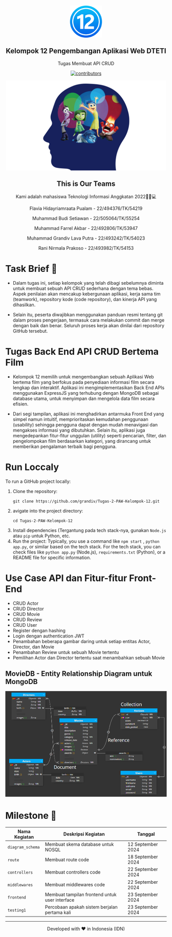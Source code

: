 <p align="center">
 <img width="100px" src="documentation/imagesLogo.png" align="center" alt="GitHub Readme Stats" />
 <h2 align="center">Kelompok 12 Pengembangan Aplikasi Web DTETI</h2>
 <p align="center">Tugas Membuat API CRUD</p>
</p>
<p align="center">
    <a href="https://github.com/grandiv/Tugas-2-PAW-Kelompok-12/graphs/contributors">
       <img src="https://img.shields.io/badge/contributors-3-green" alt="contributors"/>
    </a>

<p align="center">
 <img width="500px" src="documentation/imagesMembers.png" align="center" alt="Members" />
 <h2 align="center">This is Our Teams</h2>
 <p align="center">Kami adalah mahasiswa Teknologi Informasi Anggkatan 2022🧙‍♂️💻</p>
</p>

<p align="center">
 <p align="center">Flavia Hidayriamraata Pualam - 22/494376/TK/54219 </p>
 <p align="center">Muhammad Budi Setiawan - 22/505064/TK/55254</p>
 <p align="center">Muhammad Farrel Akbar - 22/492806/TK/53947</p>
 <p align="center">Muhammad Grandiv Lava Putra - 22/493242/TK/54023</p>
 <p align="center">Rani Nirmala Prakoso - 22/493982/TK/54153</p>
</p>

# Task Brief 🌱

* Dalam tugas ini, setiap kelompok yang telah dibagi sebelumnya diminta untuk membuat sebuah API CRUD sederhana dengan tema bebas. Aspek penilaian akan mencakup kebergunaan aplikasi, kerja sama tim (teamwork), repository kode (code repository), dan kinerja API yang dihasilkan.

* Selain itu, peserta diwajibkan menggunakan panduan resmi tentang git dalam proses pengerjaan, termasuk cara melakukan commit dan merge dengan baik dan benar. Seluruh proses kerja akan dinilai dari repository GitHub tersebut.

# Tugas Back End API CRUD Bertema Film 

* Kelompok 12 memilih untuk mengembangkan sebuah Aplikasi Web bertema film yang berfokus pada penyediaan informasi film secara lengkap dan interaktif. Aplikasi ini mengimplementasikan Back End APIs menggunakan ExpressJS yang terhubung dengan MongoDB sebagai database utama, untuk menyimpan dan mengelola data film secara efisien.

* Dari segi tampilan, aplikasi ini menghadirkan antarmuka Front End yang simpel namun intuitif, memprioritaskan kemudahan penggunaan (usability) sehingga pengguna dapat dengan mudah menavigasi dan mengakses informasi yang dibutuhkan. Selain itu, aplikasi juga mengedepankan fitur-fitur unggulan (utility) seperti pencarian, filter, dan pengelompokan film berdasarkan kategori, yang dirancang untuk memberikan pengalaman terbaik bagi pengguna.

# Run Loccaly
To run a GitHub project locally:
1. Clone the repository:
   ```
   git clone https://github.com/grandiv/Tugas-2-PAW-Kelompok-12.git
   ```
2. avigate into the project directory:
   ```
   cd Tugas-2-PAW-Kelompok-12
   ```
3. Install dependencies (Tergantung pada tech stack-nya, gunakan `Node.js` atau `pip` untuk Python, etc.
4. Run the project: Typically, you use a command like `npm start` , `python app.py`, or similar based on the tech stack.
For the tech stack, you can check files like `python app.py` (Node.js), `requirements.txt` (Python), or a README file for specific information.

# Use Case API dan Fitur-fitur Front-End

- CRUD Actor
- CRUD Director
- CRUD Movie 
- CRUD Review
- CRUD User
- Register dengan hashing
- Login dengan authentication JWT
- Penambahan beberapa gambar daring untuk setiap entitas Actor, Director, dan Movie 
- Penambahan Review untuk sebuah Movie tertentu
- Pemilihan Actor dan Director tertentu saat menambahkan sebuah Movie

## MovieDB - Entity Relationship Diagram untuk MongoDB
![MovieDB Entity Relationship Diagram untuk MongoDB](https://github.com/grandiv/Tugas-2-PAW-Kelompok-12/blob/main/ERD.png)

# Milestone 🚀 #

| Nama Kegiatan | Deskripsi Kegiatan | Tanggal|
|----|----|----|
| `diagram_schema`| Membuat skema database untuk NOSQL | 12 September 2024|
| `route`| Membuat route code | 18 September 2024|
| `controllers`| Membuat controllers code| 22 September 2024|
| `middlewares`| Membuat middlewares code| 22 September 2024|
| `frontend`| Membuat tampilan frontend untuk user interface| 23 September 2024|
| `testing1`| Percobaan apakah sistem berjalan pertama kali| 23 September 2024|

<hr>
<p align="center">
Developed with ❤️ in Indonesia (IDN)
</p>
